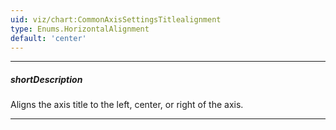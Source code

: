 ```yaml
---
uid: viz/chart:CommonAxisSettingsTitlealignment
type: Enums.HorizontalAlignment
default: 'center'
---
```

---
##### shortDescription
Aligns the axis title to the left, center, or right of the axis.

---
